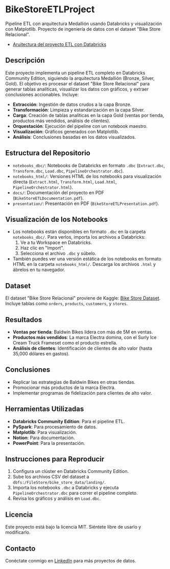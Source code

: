 # BikeStoreETLProject

Pipeline ETL con arquitectura Medallión usando Databricks y visualización con Matplotlib. Proyecto de ingeniería de datos con el dataset "Bike Store Relacional".

- [Aruitectura del proyecto ETL con Databricks](docs/Arquitectura_Pipeline.png)

## Descripción
Este proyecto implementa un pipeline ETL completo en Databricks Community Edition, siguiendo la arquitectura Medallión (Bronze, Silver, Gold). El objetivo es procesar el dataset "Bike Store Relacional" para generar tablas analíticas, visualizar los datos con gráficos, y extraer conclusiones accionables. Incluye:

- **Extracción**: Ingestión de datos crudos a la capa Bronze.
- **Transformación**: Limpieza y estandarización en la capa Silver.
- **Carga**: Creación de tablas analíticas en la capa Gold (ventas por tienda, productos más vendidos, análisis de clientes).
- **Orquestación**: Ejecución del pipeline con un notebook maestro.
- **Visualización**: Gráficos generados con Matplotlib.
- **Análisis**: Conclusiones basadas en los datos visualizados.

## Estructura del Repositorio
- `notebooks_dbc/`: Notebooks de Databricks en formato `.dbc` (`Extract.dbc`, `Transform.dbc`, `Load.dbc`, `PipelineOrchestrator.dbc`).
- `notebooks_html/`: Versiones HTML de los notebooks para visualización directa (`Extract.html`, `Transform.html`, `Load.html`, `PipelineOrchestrator.html`).
- `docs/`: Documentación del proyecto en PDF (`BikeStoreETLDocumentation.pdf`).
- `presentation/`: Presentación en PDF (`BikeStoreETLPresentation.pdf`).

## Visualización de los Notebooks
- Los notebooks están disponibles en formato `.dbc` en la carpeta `notebooks_dbc/`. Para verlos, importa los archivos a Databricks:
  1. Ve a tu Workspace en Databricks.
  2. Haz clic en "Import".
  3. Selecciona el archivo `.dbc` y súbelo.
- También puedes ver una versión estática de los notebooks en formato HTML en la carpeta `notebooks_html/`. Descarga los archivos `.html` y ábrelos en tu navegador.

## Dataset
El dataset "Bike Store Relacional" proviene de Kaggle: [Bike Store Dataset](https://www.kaggle.com/datasets/dillonmyrick/bike-store-sample-database). Incluye tablas como `orders`, `products`, `customers`, y `stores`.

## Resultados
- **Ventas por tienda**: Baldwin Bikes lidera con más de 5M en ventas.
- **Productos más vendidos**: La marca Electra domina, con el Surly Ice Cream Truck Frameset como el producto estrella.
- **Análisis de clientes**: Identificación de clientes de alto valor (hasta 35,000 dólares en gastos).

## Conclusiones
- Replicar las estrategias de Baldwin Bikes en otras tiendas.
- Promocionar más productos de la marca Electra.
- Implementar programas de fidelización para clientes de alto valor.

## Herramientas Utilizadas
- **Databricks Community Edition**: Para el pipeline ETL.
- **PySpark**: Para procesamiento de datos.
- **Matplotlib**: Para visualización.
- **Notion**: Para documentación.
- **PowerPoint**: Para la presentación.

## Instrucciones para Reproducir
1. Configura un clúster en Databricks Community Edition.
2. Sube los archivos CSV del dataset a `dbfs:/FileStore/bike_store_data/landing/`.
3. Importa los notebooks `.dbc` a Databricks y ejecuta `PipelineOrchestrator.dbc` para correr el pipeline completo.
4. Revisa los gráficos y análisis en `Load.dbc`.

## Licencia
Este proyecto está bajo la licencia MIT. Siéntete libre de usarlo y modificarlo.

## Contacto
Conéctate conmigo en [LinkedIn](www.linkedin.com/in/erickson-otaño>) para más proyectos de datos.
